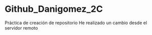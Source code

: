 # Github_Danigomez_2C
Práctica de creación de repositorio
He realizado un cambio desde el servidor remoto

